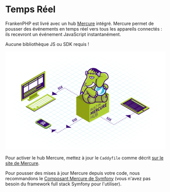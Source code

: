 # Temps Réel

FrankenPHP est livré avec un hub [Mercure](https://mercure.rocks) intégré.
Mercure permet de pousser des événements en temps réel vers tous les appareils connectés : ils recevront un événement JavaScript instantanément.

Aucune bibliothèque JS ou SDK requis !

![Mercure](../mercure-hub.png)

Pour activer le hub Mercure, mettez à jour le `Caddyfile` comme décrit [sur le site de Mercure](https://mercure.rocks/docs/hub/config).

Pour pousser des mises à jour Mercure depuis votre code, nous recommandons le [Composant Mercure de Symfony](https://symfony.com/components/Mercure) (vous n'avez pas besoin du framework full stack Symfony pour l'utiliser).
